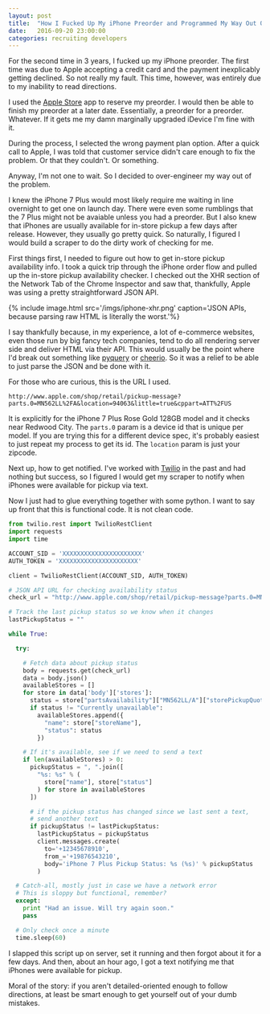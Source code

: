 ```yaml
---
layout: post
title:  "How I Fucked Up My iPhone Preorder and Programmed My Way Out Of It"
date:   2016-09-20 23:00:00
categories: recruiting developers
---
```


For the second time in 3 years, I fucked up my iPhone preorder. The first time was due to Apple accepting
a credit card and the payment inexplicably getting declined. So not really my fault. This time, however, was entirely due to my inability to read directions.

I used the [Apple Store](https://itunes.apple.com/app/apple-store/id375380948?mt=8) app to reserve my preorder. I would then be able to finish my preorder at a later date. Essentially, a preorder for a preorder. Whatever. If it gets me my damn marginally upgraded iDevice I'm fine with it.

During the process, I selected the wrong payment plan option. After a quick call to Apple, I was told that customer service didn't care enough to fix the problem. Or that they couldn't. Or something.

Anyway, I'm not one to wait. So I decided to over-engineer my way out of the problem.

<!-- more -->

I knew the iPhone 7 Plus would most likely require me waiting in line overnight to get one on launch day. There were even some rumblings that the 7 Plus might not be avaiable unless you had a preorder. But I also knew that iPhones are usually available for in-store pickup a few days after release. However, they usually go pretty quick. So naturally, I figured I would build a scraper to do the dirty work of checking for me.

First things first, I needed to figure out how to get in-store pickup availability info. I took a quick trip through the iPhone order flow and pulled up the in-store pickup availability checker. I checked out the XHR section of the Network Tab of the Chrome Inspector and saw that, thankfully, Apple was using a pretty straightforward JSON API.

{% include image.html
  src='/imgs/iphone-xhr.png'
  caption='JSON APIs, because parsing raw HTML is literally the worst.'%}

I say thankfully because, in my experience, a lot of e-commerce websites, even those run by big fancy tech companies, tend to do all rendering server side and deliver HTML via their API. This would usually be the point where I'd break out something like [pyquery](https://pythonhosted.org/pyquery/) or [cheerio](https://github.com/cheeriojs/cheerio). So it was a relief to be able to just parse the JSON and be done with it.

For those who are curious, this is the URL I used.

```
http://www.apple.com/shop/retail/pickup-message?parts.0=MN562LL%2FA&location=94063&little=true&cppart=ATT%2FUS
```

It is explicitly for the iPhone 7 Plus Rose Gold 128GB model and it checks near Redwood City. The `parts.0` param is a device id that is unique per model. If you are trying this for a different device spec, it's probably easiest to just repeat my process to get its id. The `location` param is just your zipcode.

Next up, how to get notified. I've worked with [Twilio](https://www.twilio.com/) in the past and had nothing but success, so I figured I would get my scraper to notify when iPhones were available for pickup via text. 

Now I just had to glue everything together with some python. I want to say up front that this is functional code. It is not clean code.

``` python
from twilio.rest import TwilioRestClient
import requests
import time

ACCOUNT_SID = 'XXXXXXXXXXXXXXXXXXXXXX'
AUTH_TOKEN = 'XXXXXXXXXXXXXXXXXXXXXX'

client = TwilioRestClient(ACCOUNT_SID, AUTH_TOKEN)

# JSON API URL for checking availability status
check_url = "http://www.apple.com/shop/retail/pickup-message?parts.0=MN562LL%2FA&location=94063&little=true&cppart=ATT%2FUS"

# Track the last pickup status so we know when it changes
lastPickupStatus = ""

while True:

  try:

    # Fetch data about pickup status
    body = requests.get(check_url)
    data = body.json()
    availableStores = []
    for store in data['body']['stores']:
      status = store["partsAvailability"]["MN562LL/A"]["storePickupQuote"]
      if status != "Currently unavailable":
        availableStores.append({
          "name": store["storeName"],
          "status": status
        })

    # If it's available, see if we need to send a text
    if len(availableStores) > 0:
      pickupStatus = ", ".join([
        "%s: %s" % (
          store["name"], store["status"]
        ) for store in availableStores
      ])

      # if the pickup status has changed since we last sent a text,
      # send another text
      if pickupStatus != lastPickupStatus:
        lastPickupStatus = pickupStatus
        client.messages.create(
          to='+12345678910',
          from_='+19876543210',
          body='iPhone 7 Plus Pickup Status: %s (%s)' % pickupStatus
        )

  # Catch-all, mostly just in case we have a network error
  # This is sloppy but functional, remember?
  except:
    print "Had an issue. Will try again soon."
    pass

  # Only check once a minute
  time.sleep(60)
```

I slapped this script up on server, set it running and then forgot about it for a few days. And then, about an hour ago, I got a text notifying me that iPhones were available for pickup.

Moral of the story: if you aren't detailed-oriented enough to follow directions, at least be smart enough to get yourself out of your dumb mistakes.

